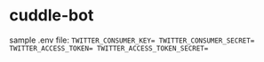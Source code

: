 # cuddle-bot

sample .env file:
`
TWITTER_CONSUMER_KEY=
TWITTER_CONSUMER_SECRET=
TWITTER_ACCESS_TOKEN=
TWITTER_ACCESS_TOKEN_SECRET=
`
